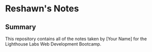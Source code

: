 # Reshawn's Notes

## Summary 

This repository contains all of the notes taken by [Your Name] for the Lighthouse Labs Web Development Bootcamp.
